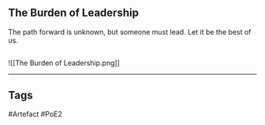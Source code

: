 ## The Burden of Leadership
The path forward is unknown,
but someone must lead.
Let it be the best of us.
##
![[The Burden of Leadership.png]]

---
## Tags
#Artefact
#PoE2